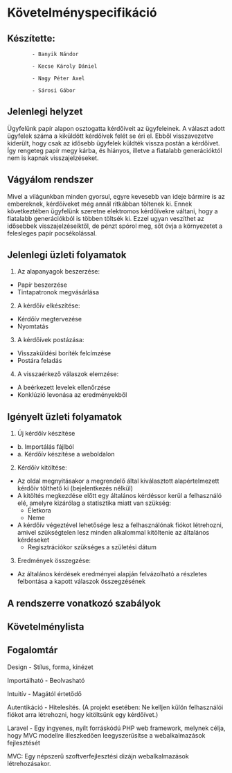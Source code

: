 # Követelményspecifikáció

## Készítette: 
            - Banyik Nándor

            - Kecse Károly Dániel
            
            - Nagy Péter Axel
           
            - Sárosi Gábor
## Jelenlegi helyzet
Ügyfelünk papír alapon osztogatta kérdőíveit az ügyfeleinek. A választ adott ügyfelek száma a kiküldött kérdőívek felét se éri el. Ebből visszavezetve kiderült, hogy csak az idősebb ügyfelek küldték vissza postán a kérdőívet. Így rengeteg papír megy kárba, és hiányos, illetve a fiatalabb generációktól nem is kapnak visszajelzéseket.
## Vágyálom rendszer
Mivel a világunkban minden gyorsul, egyre kevesebb van ideje bármire is az embereknek, kérdőíveket még annál ritkábban töltenek ki. Ennek következtében ügyfelünk szeretne elektromos kérdőívekre váltani, hogy a fiatalabb generációkból is többen töltsék ki. Ezzel ugyan veszíthet az idősebbek visszajelzéseiktől, de pénzt spórol meg, sőt óvja a környezetet a felesleges papír pocsékolással.
## Jelenlegi üzleti folyamatok

 1. Az alapanyagok beszerzése:
  - Papír beszerzése
  - Tintapatronok megvásárlása
 2. A kérdőív elkészítése:
  - Kérdőív megtervezése
  - Nyomtatás
 3. A kérdőívek postázása:
  - Visszaküldési boríték felcímzése
  - Postára feladás
 4. A visszaérkező válaszok elemzése:
  - A beérkezett levelek ellenőrzése
  - Konklúzió levonása az eredményekből


## Igényelt üzleti folyamatok
 1. Új kérdőív készítése
  - b. Importálás fájlból
  - a. Kérdőív készítése a weboldalon
 2. Kérdőív kitöltése:
  - Az oldal megnyitásakor a megrendelő által kiválasztott alapértelmezett kérdőív tölthető ki (bejelentkezés nélkül)
  - A kitöltés megkezdése előtt egy általános kérdéssor kerül a felhasználó elé, amelyre kizárólag a statisztika miatt van szükség:
    - Életkora
    - Neme
  - A kérdőív végeztével lehetősége lesz a felhasználónak fiókot létrehozni, amivel szükségtelen lesz minden alkalommal kitöltenie az általános kérdéseket
    - Regisztrációkor szükséges a születési dátum         
 3. Eredmények összegzése:
  - Az általános kérdések eredményei alapján felvázolható a részletes felbontása a kapott válaszok összegzésének



## A rendszerre vonatkozó szabályok

## Követelménylista

## Fogalomtár 
Design - Stílus, forma, kinézet

Importálható - Beolvasható

Intuitív - Magától értetődő

Autentikáció - Hitelesítés. (A projekt esetében: Ne kelljen külön felhasználói fiókot arra létrehozni, hogy kitöltsünk egy kérdőívet.)

Laravel - Egy ingyenes, nyílt forráskódú PHP web framework, melynek célja, hogy MVC modellre illeszkedően leegyszerűsítse a webalkalmazások fejlesztését

MVC: Egy népszerű szoftverfejlesztési dizájn webalkalmazások létrehozásakor.
